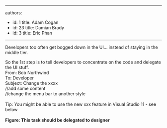 

---
authors:
  - id: 1
    title: Adam Cogan
  - id: 23
    title: Damian Brady
  - id: 3
    title: Eric Phan
---




<span class='intro'> <div><span>Developers too often get bogged down in the UI… instead of staying in the middle tier.</span></div>
<div><span>So the 1st step is to&#160;tell developers to concentrate on the code and delegate the UI stuff.</span></div> </span>

<div><div>From&#58; Bob Northwind​</div>
<div>To&#58; Developer</div>
<div>Subject&#58; Change the xxxx</div>
<div>//add some content</div>
<div>//change the menu bar to another style</div>
<div><b><br></b></div></div>
<div>Tip&#58; You might be able to&#160;use the new xxx feature in Visual Studio 11&#160;- see below​</div>
<div><img src="/SoftwareDevelopment/RulestobetterArchitectureandCodeReview/PublishingImages/captureofcss.png" class="ssw-rteStyle-ImageArea" alt="" />&#160;</div>
<div><strong><span style="white-space&#58;nowrap;"><span></span>Figure&#58;​ This task should be delegated to designer</span></strong></div>
​


